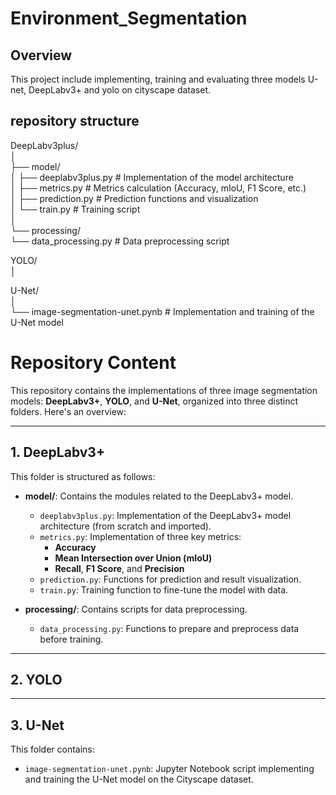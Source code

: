 # Environment_Segmentation

## Overview
This project include implementing, training and evaluating three models U-net, DeepLabv3+ and yolo on cityscape dataset.

## repository structure 
DeepLabv3plus/  
│  
├── model/  
│   ├── deeplabv3plus.py        # Implementation of the model architecture  
│   ├── metrics.py              # Metrics calculation (Accuracy, mIoU, F1 Score, etc.)  
│   ├── prediction.py           # Prediction functions and visualization  
│   └── train.py                # Training script  
│  
└── processing/  
    └── data_processing.py      # Data preprocessing script  

YOLO/  
│  


U-Net/  
│  
└── image-segmentation-unet.pynb  # Implementation and training of the U-Net model  



# Repository Content  

This repository contains the implementations of three image segmentation models: **DeepLabv3+**, **YOLO**, and **U-Net**, organized into three distinct folders. Here's an overview:  

---

## 1. DeepLabv3+  
This folder is structured as follows:  
- **model/**: Contains the modules related to the DeepLabv3+ model.  
  - `deeplabv3plus.py`: Implementation of the DeepLabv3+ model architecture (from scratch and imported).  
  - `metrics.py`: Implementation of three key metrics:  
    - **Accuracy**  
    - **Mean Intersection over Union (mIoU)**  
    - **Recall**, **F1 Score**, and **Precision**  
  - `prediction.py`: Functions for prediction and result visualization.  
  - `train.py`: Training function to fine-tune the model with data.  

- **processing/**: Contains scripts for data preprocessing.  
  - `data_processing.py`: Functions to prepare and preprocess data before training.  

---

## 2. YOLO  

---

## 3. U-Net  
This folder contains:  
- `image-segmentation-unet.pynb`: Jupyter Notebook script implementing and training the U-Net model on the Cityscape dataset.  
